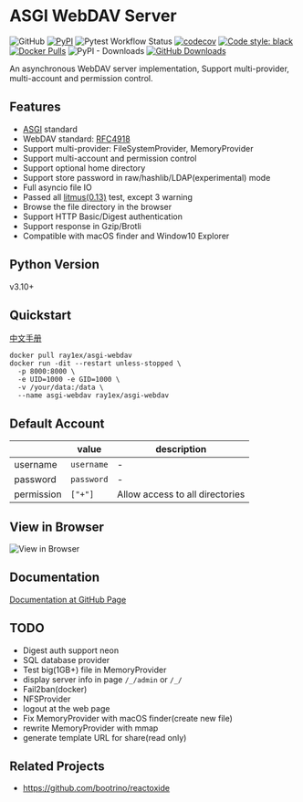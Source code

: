# ASGI WebDAV Server

![GitHub](https://img.shields.io/github/license/rexzhang/asgi-webdav)
[![PyPI](https://img.shields.io/pypi/v/ASGIWebDAV)](https://pypi.org/project/ASGIWebDAV)
![Pytest Workflow Status](https://github.com/rexzhang/asgi-webdav/actions/workflows/check-pytest.yml/badge.svg)
[![codecov](https://codecov.io/gh/rexzhang/asgi-webdav/branch/main/graph/badge.svg?token=6D961MCCWN)](https://codecov.io/gh/rexzhang/asgi-webdav)
[![Code style: black](https://img.shields.io/badge/code%20style-black-000000.svg)](https://github.com/psf/black)
[![Docker Pulls](https://img.shields.io/docker/pulls/ray1ex/asgi-webdav)](https://hub.docker.com/r/ray1ex/asgi-webdav)
![[PyPI - Downloads](https://pypi.org/project/ASGIWebDAV/)](https://img.shields.io/pypi/dm/ASGIWebDAV)
[![GitHub Downloads](https://img.shields.io/github/downloads/rexzhang/asgi-webdav/total)](https://github.com/rexzhang/asgi-webdav/releases)

An asynchronous WebDAV server implementation, Support multi-provider, multi-account and permission control.

## Features

- [ASGI](https://asgi.readthedocs.io) standard
- WebDAV standard: [RFC4918](https://www.ietf.org/rfc/rfc4918.txt)
- Support multi-provider: FileSystemProvider, MemoryProvider
- Support multi-account and permission control
- Support optional home directory
- Support store password in raw/hashlib/LDAP(experimental) mode
- Full asyncio file IO
- Passed all [litmus(0.13)](http://www.webdav.org/neon/litmus) test, except 3 warning
- Browse the file directory in the browser
- Support HTTP Basic/Digest authentication
- Support response in Gzip/Brotli
- Compatible with macOS finder and Window10 Explorer

## Python Version

v3.10+

## Quickstart

[中文手册](https://rexzhang.github.io/asgi-webdav/zh/)

```shell
docker pull ray1ex/asgi-webdav
docker run -dit --restart unless-stopped \
  -p 8000:8000 \
  -e UID=1000 -e GID=1000 \
  -v /your/data:/data \
  --name asgi-webdav ray1ex/asgi-webdav
```

## Default Account

|            | value      | description                     |
| ---------- | ---------- | ------------------------------- |
| username   | `username` | -                               |
| password   | `password` | -                               |
| permission | `["+"]`    | Allow access to all directories |

## View in Browser

![View in Browser](docs/web-dir-browser-screenshot.png)

## Documentation

[Documentation at GitHub Page](https://rexzhang.github.io/asgi-webdav/)

## TODO

- Digest auth support neon
- SQL database provider
- Test big(1GB+) file in MemoryProvider
- display server info in page `/_/admin` or `/_/`
- Fail2ban(docker)
- NFSProvider
- logout at the web page
- Fix MemoryProvider with macOS finder(create new file)
- rewrite MemoryProvider with mmap
- generate template URL for share(read only)

## Related Projects

- <https://github.com/bootrino/reactoxide>
